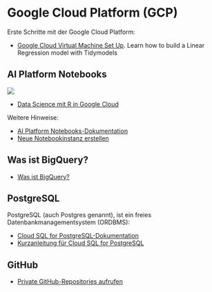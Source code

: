 # Google Cloud Platform (GCP)

Erste Schritte mit der Google Cloud Platform:

* [Google Cloud Virtual Machine Set Up](http://htmlpreview.github.io/?https://github.com/kirenz/tidymodels-in-r/blob/main/01-tidymodels-build-a-model.html). Learn how to build a Linear Regression model with Tidymodels

## AI Platform Notebooks

![](https://cloud.google.com/solutions/machine-learning/images/data-science-using-r-eda-flow.png)

- [Data Science mit R in Google Cloud](https://cloud.google.com/solutions/machine-learning/data-science-with-r-on-gcp-eda)

Weitere Hinweise:

- [AI Platform Notebooks-Dokumentation](https://cloud.google.com/ai-platform/notebooks/docs)
- [Neue Notebookinstanz erstellen](https://cloud.google.com/ai-platform/notebooks/docs/create-new)


## Was ist BigQuery?

- [Was ist BigQuery?](https://cloud.google.com/bigquery/docs/introduction)


## PostgreSQL

PostgreSQL (auch Postgres genannt), ist ein freies Datenbankmanagementsystem (ORDBMS):

- [Cloud SQL for PostgreSQL-Dokumentation](https://cloud.google.com/sql/docs/postgres)
- [Kurzanleitung für Cloud SQL for PostgreSQL](https://cloud.google.com/sql/docs/postgres/quickstart)

## GitHub

- [Private GitHub-Repositories aufrufen](https://cloud.google.com/cloud-build/docs/access-private-github-repos)


